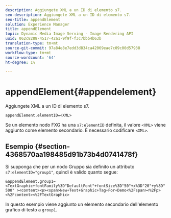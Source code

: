 ```yaml
---
description: Aggiungete XML a un ID di elemento s7.
seo-description: Aggiungete XML a un ID di elemento s7.
seo-title: appendElement
solution: Experience Manager
title: appendElement
topic: Dynamic Media Image Serving - Image Rendering API
uuid: 062c8288-4517-42a1-9f9f-f3c7bbb4b63b
translation-type: tm+mt
source-git-commit: 97a84e8e7edd3d834ca42069eae7c09c00d57938
workflow-type: tm+mt
source-wordcount: '64'
ht-degree: 1%

---
```



# appendElement{#appendelement}

Aggiungete XML a un ID di elemento s7.

`appendElement.elementID=<XML>`

Se un elemento nodo FXG ha una `s7:elementID` definita, il valore `<XML>` viene aggiunto come elemento secondario. È necessario codificare `<XML>`.

## Esempio {#section-4368570aa198485d91b73b4d0741478f}

Si supponga che per un nodo Gruppo sia definito un attributo `s7:elementID="group1"`, quindi è valido quanto segue:

`&appendElement.group1=<TextGraphic+fontFamily%3D"DefaultFont"+fontSize%3D"50"+x%3D"20"+y%3D"500" ><content><p><span>New+Text+Graphic+Tag+For+Demo<%2Fspan><%2Fp><%2Fcontent><%2FTextGraphic>`

In questo esempio viene aggiunto un elemento secondario dell&#39;elemento grafico di testo a `group1`.
